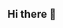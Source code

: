 ## Hi there 👋

<!--
**AAAeatwhattoday/AAAeatwhattoday** is a ✨ _special_ ✨ repository because its `README.md` (this file) appears on your GitHub profile.

Here are some ideas to get you started:

- 🔭 I’m currently studying on Wuhan University
- 🌱 I’m currently learning Multi modal data fusion 
  - including:
-->

